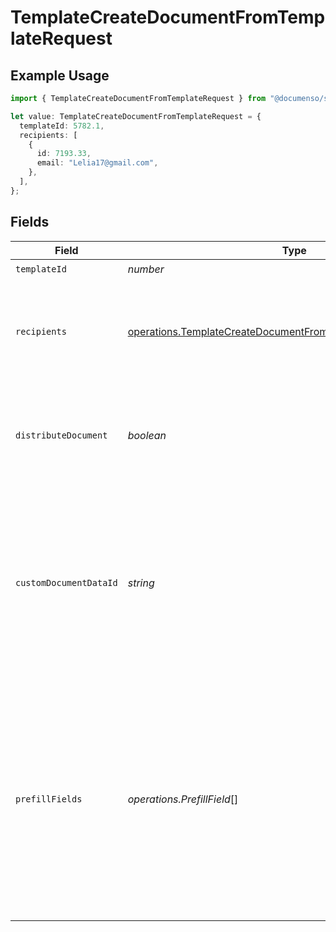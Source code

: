 # TemplateCreateDocumentFromTemplateRequest

## Example Usage

```typescript
import { TemplateCreateDocumentFromTemplateRequest } from "@documenso/sdk-typescript/models/operations";

let value: TemplateCreateDocumentFromTemplateRequest = {
  templateId: 5782.1,
  recipients: [
    {
      id: 7193.33,
      email: "Lelia17@gmail.com",
    },
  ],
};
```

## Fields

| Field                                                                                                                                                                          | Type                                                                                                                                                                           | Required                                                                                                                                                                       | Description                                                                                                                                                                    |
| ------------------------------------------------------------------------------------------------------------------------------------------------------------------------------ | ------------------------------------------------------------------------------------------------------------------------------------------------------------------------------ | ------------------------------------------------------------------------------------------------------------------------------------------------------------------------------ | ------------------------------------------------------------------------------------------------------------------------------------------------------------------------------ |
| `templateId`                                                                                                                                                                   | *number*                                                                                                                                                                       | :heavy_check_mark:                                                                                                                                                             | N/A                                                                                                                                                                            |
| `recipients`                                                                                                                                                                   | [operations.TemplateCreateDocumentFromTemplateRecipientRequest](../../models/operations/templatecreatedocumentfromtemplaterecipientrequest.md)[]                               | :heavy_check_mark:                                                                                                                                                             | The information of the recipients to create the document with.                                                                                                                 |
| `distributeDocument`                                                                                                                                                           | *boolean*                                                                                                                                                                      | :heavy_minus_sign:                                                                                                                                                             | Whether to create the document as pending and distribute it to recipients.                                                                                                     |
| `customDocumentDataId`                                                                                                                                                         | *string*                                                                                                                                                                       | :heavy_minus_sign:                                                                                                                                                             | The data ID of an alternative PDF to use when creating the document. If not provided, the PDF attached to the template will be used.                                           |
| `prefillFields`                                                                                                                                                                | *operations.PrefillField*[]                                                                                                                                                    | :heavy_minus_sign:                                                                                                                                                             | The fields to prefill on the document before sending it out. Useful when you want to create a document from an existing template and pre-fill the fields with specific values. |